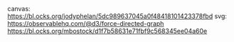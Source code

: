 canvas: https://bl.ocks.org/jodyphelan/5dc989637045a0f48418101423378fbd
svg: https://observablehq.com/@d3/force-directed-graph
https://bl.ocks.org/mbostock/d1f7b58631e71fbf9c568345ee04a60e